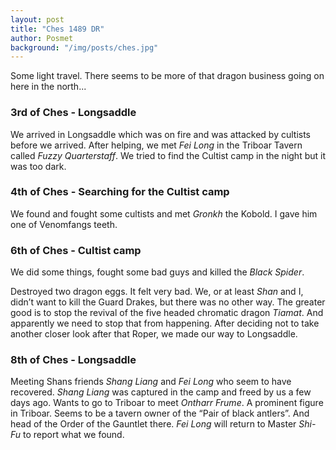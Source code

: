 ```yaml
---
layout: post
title: "Ches 1489 DR"
author: Posmet
background: "/img/posts/ches.jpg"
---
```


Some light travel. There seems to be more of that dragon business going on
here in the north...

### 3rd of Ches - Longsaddle

We arrived in Longsaddle which was on fire and was attacked by cultists before we arrived. After helping, we met *Fei Long* in the Triboar Tavern called *Fuzzy Quarterstaff*.
We tried to find the Cultist camp in the night but it was too dark.

### 4th of Ches - Searching for the Cultist camp

We found and fought some cultists and met *Gronkh* the Kobold. I gave him one of Venomfangs teeth.

### 6th of Ches - Cultist camp

We did some things, fought some bad guys and killed the *Black Spider*.

Destroyed two dragon eggs. It felt very bad. We, or at least *Shan* and I, didn’t want to kill the Guard Drakes, but there was no other way.
The greater good is to stop the revival of the five headed chromatic dragon *Tiamat*. And apparently we need to stop that from happening.
After deciding not to take another closer look after that Roper, we made our way to Longsaddle.

### 8th of Ches - Longsaddle

Meeting Shans friends *Shang Liang* and *Fei Long* who seem to have recovered.
*Shang Liang* was captured in the camp and freed by us a few days ago. Wants to go to Triboar to meet *Ontharr Frume*. A prominent figure in Triboar. Seems to be a tavern owner of the “Pair of black antlers”.
And head of the Order of the Gauntlet there.
*Fei Long* will return to Master *Shi-Fu* to report what we found.

